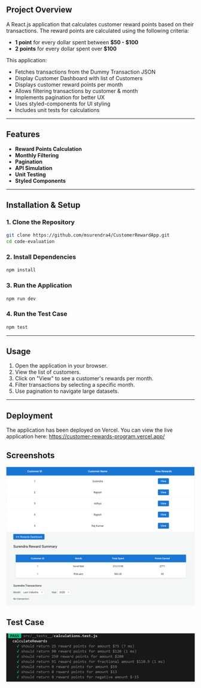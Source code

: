 ## Project Overview

A React.js application that calculates customer reward points based on their transactions. The reward points are calculated using the following criteria:

- **1 point** for every dollar spent between **$50 - $100**
- **2 points** for every dollar spent over **$100**

This application:

- Fetches transactions from the Dummy Transaction JSON
- Display Customer Dashboard with list of Customers
- Displays customer reward points per month
- Allows filtering transactions by customer & month
- Implements pagination for better UX
- Uses styled-components for UI styling
- Includes unit tests for calculations

---

## Features

- **Reward Points Calculation**
- **Monthly Filtering**
- **Pagination**
- **API Simulation**
- **Unit Testing**
- **Styled Components**

---

## Installation & Setup

### **1. Clone the Repository**

```sh
git clone https://github.com/msurendra4/CustomerRewardApp.git
cd code-evaluation
```

### **2. Install Dependencies**

```sh
npm install
```

### **3. Run the Application**

```sh
npm run dev
```

### **4. Run the Test Case**

```sh
npm test
```

---

## Usage

1. Open the application in your browser.
2. View the list of customers.
3. Click on "View" to see a customer's rewards per month.
4. Filter transactions by selecting a specific month.
5. Use pagination to navigate large datasets.

---

## Deployment

The application has been deployed on Vercel. You can view the live application here:
https://customer-rewards-program.vercel.app/

## Screenshots

![Customer List Screenshot](./screenshots/customer_list.png)
![Rewards Page Screenshot](./screenshots/rewards_page.png)

## Test Case

![Test Case Screenshot](./screenshots/test_completion.png)
